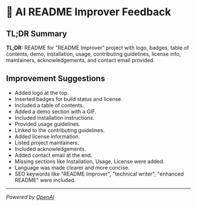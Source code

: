 # 🤖 AI README Improver Feedback

## TL;DR Summary

**TL;DR:** README for "README Improver" project with logo, badges, table of contents, demo, installation, usage, contributing guidelines, license info, maintainers, acknowledgements, and contact email provided.

## Improvement Suggestions

- Added logo at the top.
- Inserted badges for build status and license.
- Included a table of contents.
- Added a demo section with a GIF.
- Included installation instructions.
- Provided usage guidelines.
- Linked to the contributing guidelines.
- Added license information.
- Listed project maintainers.
- Included acknowledgements.
- Added contact email at the end.
- Missing sections like Installation, Usage, License were added.
- Language was made clearer and more concise.
- SEO keywords like "README Improver", "technical writer", "enhanced README" were included.

---
*Powered by [OpenAI](https://openai.com)*
